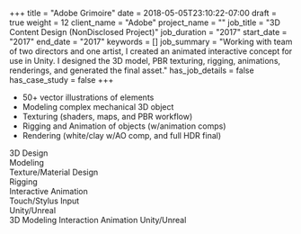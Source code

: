 +++
title = "Adobe Grimoire"
date = 2018-05-05T23:10:22-07:00
draft = true
weight = 12
client_name = "Adobe"
project_name = ""
job_title = "3D Content Design (NonDisclosed Project)"
job_duration = "2017"
start_date = "2017"
end_date = "2017"
keywords = []
job_summary = "Working with team of two directors and one artist, I created an animated interactive concept for use in Unity. I designed the 3D model, PBR texturing, rigging, animations, renderings, and generated the final asset."
has_job_details = false
has_case_study = false
+++

* 50+ vector illustrations of elements
* Modeling complex mechanical 3D object
* Texturing (shaders, maps, and PBR workflow)
* Rigging and Animation of objects (w/animation comps)
* Rendering (white/clay w/AO comp, and full HDR final)


<div class="row">
  <div class="col-sm-6">
    <span>3D Design</span>
  </div>
  <div class="col-sm-6">
    <span>Modeling</span>
  </div>
  <div class="col-sm-6">
    <span>Texture/Material Design</span>
  </div>
  <div class="col-sm-6">
    <span>Rigging</span>
  </div>
  <div class="col-sm-6">
    <span>Interactive Animation</span>
  </div>
  <div class="col-sm-6">
    <span>Touch/Stylus Input</span>
  </div>
  <div class="col-sm-6">
    <span>Unity/Unreal</span>
  </div>

  <div class="col-sm-10 col-sm-offset-1">
    <span class="label label-default">3D</span> <span class="label label-default">Modeling</span> <span class="label label-default">Interaction Animation</span> <span class="label label-default">Unity/Unreal</span>
  </div>
</div>
